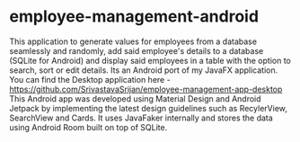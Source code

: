 # employee-management-android
This application to generate values for employees from a database seamlessly and randomly, add said employee's details to a database (SQLite for Android) and display said employees in a table with the option to search, sort or edit details. Its an Android port of my JavaFX application. You can find the Desktop application here - https://github.com/SrivastavaSrijan/employee-management-app-desktop
This Android app was developed using Material Design and Android Jetpack by implementing the latest design guidelines such as RecylerView, SearchView and Cards.
It uses JavaFaker internally and stores the data using Android Room built on top of SQLite.
